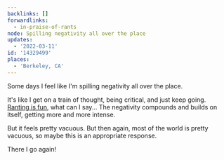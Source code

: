 ```yaml
---
backlinks: []
forwardlinks:
  - in-praise-of-rants
node: Spilling negativity all over the place
updates:
  - '2022-03-11'
id: '14329499'
places:
  - 'Berkeley, CA'
---
```

Some days I feel like I'm spilling negativity all over the place. 

It's like I get on a train of thought, being critical, and just keep going. [Ranting is fun](in-praise-of-rants.md), what can I say... The negativity compounds and builds on itself, getting more and more intense. 

But it feels pretty vacuous. But then again, most of the world is pretty vacuous, so maybe this is an appropriate response.

There I go again! 

